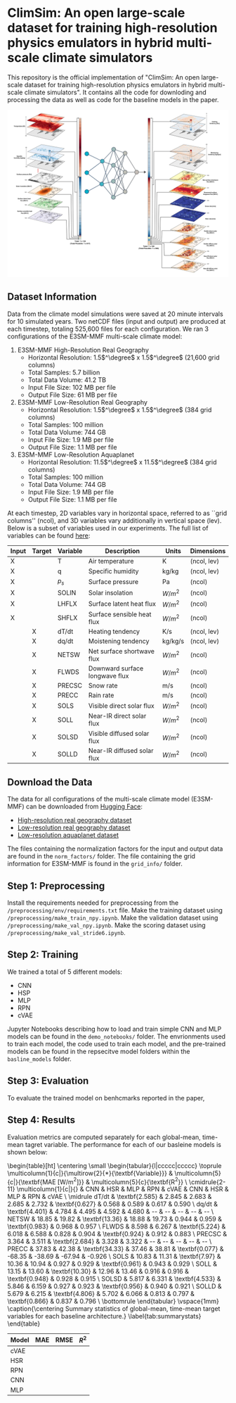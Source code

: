 # ClimSim: An open large-scale dataset for training high-resolution physics emulators in hybrid multi-scale climate simulators

This repository is the official implementation of "ClimSim: An open large-scale dataset for training high-resolution physics emulators in hybrid multi-scale climate simulators". It contains all the code for downloding and processing the data as well as code for the baseline models in the paper.

![fig_1](./fig_1.png)


## Dataset Information

Data from the climate model simulations were saved at 20 minute intervals for 10 simulated years. Two netCDF files (input and output) are produced at each timestep, totaling 525,600 files for each configuration. We ran 3 configurations of the E3SM-MMF multi-scale climate model:

1. E3SM-MMF High-Resolution Real Geography
    - Horizontal Resolution: 1.5$^\degree$ x 1.5$^\degree$ (21,600 grid columns)
    - Total Samples: 5.7 billion
    - Total Data Volume: 41.2 TB
    - Input File Size: 102 MB per file
    - Output File Size: 61 MB per file
2. E3SM-MMF Low-Resolution Real Geography
    - Horizontal Resolution: 1.5$^\degree$ x 1.5$^\degree$ (384 grid columns)
    - Total Samples: 100 million
    - Total Data Volume: 744 GB
    - Input File Size: 1.9 MB per file
    - Output File Size: 1.1 MB per file
3. E3SM-MMF Low-Resolution Aquaplanet
    - Horizontal Resolution: 11.5$^\degree$ x 11.5$^\degree$ (384 grid columns)
    - Total Samples: 100 million
    - Total Data Volume: 744 GB
    - Input File Size: 1.9 MB per file
    - Output File Size: 1.1 MB per file

At each timestep, 2D variables vary in horizontal space, referred to as ``grid columns'' (ncol), and 3D variables vary additionally in vertical space (lev). Below is a subset of variables used in our experiments. The full list of variables can be found [here](https://docs.google.com/spreadsheets/d/1ljRfHq6QB36u0TuoxQXcV4_DSQUR0X4UimZ4QHR8f9M/edit#gid=0):

| Input | Target | Variable | Description | Units | Dimensions |
| ----- | ------ | -------- | ----------- | ----- | ---------- |
| X |  | T | Air temperature | K | (ncol, lev) |
| X |  | q | Specific humidity | kg/kg | (ncol, lev) |
| X |  | $p_s$ | Surface pressure | Pa | (ncol) |
| X |  | SOLIN | Solar insolation | $W/m^2$ | (ncol) |
| X |  | LHFLX | Surface latent heat flux | $W/m^2$ | (ncol) |
| X |  | SHFLX | Surface sensible heat flux | $W/m^2$ | (ncol) |
|  | X | dT/dt | Heating tendency | K/s | (ncol, lev) |
|  | X | dq/dt | Moistening tendency | kg/kg/s | (ncol, lev) |
|  | X | NETSW | Net surface shortwave flux | $W/m^2$ | (ncol) |
|  | X | FLWDS | Downward surface longwave flux | $W/m^2$ | (ncol) |
|  | X | PRECSC | Snow rate | m/s | (ncol) |
|  | X | PRECC | Rain rate | m/s | (ncol) |
|  | X | SOLS | Visible direct solar flux | $W/m^2$ | (ncol) |
|  | X | SOLL | Near-IR direct solar flux | $W/m^2$ | (ncol) |
|  | X | SOLSD | Visible diffused solar flux | $W/m^2$ | (ncol) |
|  | X | SOLLD | Near-IR diffused solar flux | $W/m^2$ | (ncol) |


## Download the Data

The data for all configurations of the multi-scale climate model (E3SM-MMF) can be downloaded from [Hugging Face](https://huggingface.co/sungduk):
- [High-resolution real geography dataset](https://huggingface.co/datasets/LEAP/ClimSim_high-res)
- [Low-resolution real geography dataset](https://huggingface.co/datasets/LEAP/ClimSim_low-res)
- [Low-resolution aquaplanet dataset](https://huggingface.co/datasets/LEAP/ClimSim_low-res_aqua-planet)

The files containing the normalization factors for the input and output data are found in the ```norm_factors/``` folder.
The file containing the grid information for E3SM-MMF is found in the ```grid_info/``` folder.


## Step 1: Preprocessing

Install the requirements needed for preprocessing from the ```/preprocessing/env/requirements.txt``` file.
Make the training dataset using ```/preprocessing/make_train_npy.ipynb```.
Make the validation dataset using ```/preprocessing/make_val_npy.ipynb```.
Make the scoring dataset using ```/preprocessing/make_val_stride6.ipynb```.


## Step 2: Training

We trained a total of 5 different models: 
- CNN
- HSP
- MLP
- RPN
- cVAE

Jupyter Notebooks describing how to load and train simple CNN and MLP models can be found in the ```demo_notebooks/``` folder.
The envrionments used to train each model, the code used to train each model, and the pre-trained models can be found in the repsecitve model folders within the ```basline_models``` folder.


## Step 3: Evaluation

To evaluate the trained model on benhcmarks reported in the paper,


## Step 4: Results

Evaluation metrics are computed separately for each global-mean, time-mean tagret variable. The performance for each of our basleine models is shown below:

\begin{table}[ht]
\centering
\small
\begin{tabular}{l|ccccc|ccccc}
\toprule
\multicolumn{1}{c|}{\multirow{2}{*}{\textbf{Variable}}} & \multicolumn{5}{c|}{\textbf{MAE [W/m$^2$]}} & \multicolumn{5}{c}{\textbf{R$^2$}} \\
\cmidrule{2-11}
\multicolumn{1}{c|}{} & CNN & HSR & MLP & RPN & cVAE & CNN & HSR & MLP & RPN & cVAE \\
\midrule
dT/dt & \textbf{2.585} & 2.845 & 2.683 & 2.685 & 2.732 & \textbf{0.627} & 0.568 & 0.589 & 0.617 & 0.590 \\
dq/dt & \textbf{4.401} & 4.784 & 4.495 & 4.592 & 4.680 & -- & -- & -- & -- & -- \\
NETSW & 18.85 & 19.82 & \textbf{13.36} & 18.88 & 19.73 & 0.944 & 0.959 & \textbf{0.983} & 0.968 & 0.957 \\
FLWDS & 8.598 & 6.267 & \textbf{5.224} & 6.018 & 6.588 & 0.828 & 0.904 & \textbf{0.924} & 0.912 & 0.883 \\
PRECSC & 3.364 & 3.511 & \textbf{2.684} & 3.328 & 3.322 & -- & -- & -- & -- & -- \\
PRECC & 37.83 & 42.38 & \textbf{34.33} & 37.46 & 38.81 & \textbf{0.077} & -68.35 & -38.69 & -67.94 & -0.926 \\
SOLS & 10.83 & 11.31 & \textbf{7.97} & 10.36 & 10.94 & 0.927 & 0.929 & \textbf{0.961} & 0.943 & 0.929 \\
SOLL & 13.15 & 13.60 & \textbf{10.30} & 12.96 & 13.46 & 0.916 & 0.916 & \textbf{0.948} & 0.928 & 0.915 \\
SOLSD & 5.817 & 6.331 & \textbf{4.533} & 5.846 & 6.159 & 0.927 & 0.923 & \textbf{0.956} & 0.940 & 0.921 \\
SOLLD & 5.679 & 6.215 & \textbf{4.806} & 5.702 & 6.066 & 0.813 & 0.797 & \textbf{0.866} & 0.837 & 0.796 \\
\bottomrule
\end{tabular}
\vspace{1mm}
\caption{\centering Summary statistics of global-mean, time-mean target variables for each baseline architecture.}
\label{tab:summarystats}
\end{table}



|  Model |  MAE  |  RMSE  |  $R^2$  |
| ------ | ----- | ------ | ------- |
|  cVAE  |       |        |         |
|  HSR   |       |        |         |
|  RPN   |       |        |         |
|  CNN   |       |        |         |
|  MLP   |       |        |         |
